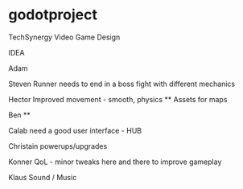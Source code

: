 # godotproject
 TechSynergy Video Game Design

IDEA
 


Adam

Steven
Runner needs to end in a boss fight with different mechanics

Hector
Improved movement - smooth, physics
** Assets for maps

Ben
**

Calab
need a good user interface - HUB

Christain
powerups/upgrades

Konner
QoL - minor tweaks here and there to improve gameplay

Klaus
Sound / Music










